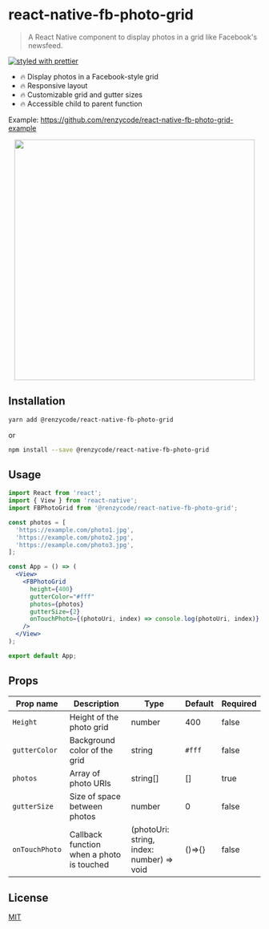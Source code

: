 # react-native-fb-photo-grid

> A React Native component to display photos in a grid like Facebook's newsfeed.

[![styled with prettier](https://img.shields.io/badge/styled_with-prettier-ff69b4.svg)](https://github.com/prettier/prettier)

- 🔥 Display photos in a Facebook-style grid
- 🔥 Responsive layout
- 🔥 Customizable grid and gutter sizes
- 🔥 Accessible child to parent function

Example: https://github.com/renzycode/react-native-fb-photo-grid-example

<p align="center">
  <img src="https://github.com/renzycode/react-native-fb-photo-grid/blob/main/assets/react-native-fb-photo-grid.gif?raw=true" height="480" />
</p>

## Installation

```bash
yarn add @renzycode/react-native-fb-photo-grid
```

or

```bash
npm install --save @renzycode/react-native-fb-photo-grid
```

## Usage

```jsx
import React from 'react';
import { View } from 'react-native';
import FBPhotoGrid from '@renzycode/react-native-fb-photo-grid';

const photos = [
  'https://example.com/photo1.jpg',
  'https://example.com/photo2.jpg',
  'https://example.com/photo3.jpg',
];

const App = () => (
  <View>
    <FBPhotoGrid
      height={400}
      gutterColor="#fff"
      photos={photos}
      gutterSize={2}
      onTouchPhoto={(photoUri, index) => console.log(photoUri, index)}
    />
  </View>
);

export default App;
```

## Props

| Prop name                | Description                                                                                         | Type                                          | Default | Required |
| ------------------------ | --------------------------------------------------------------------------------------------------- | --------------------------------------------- | ------- | -------- |
| `Height`                 | Height of the photo grid                                                                            | number                                        | 400     | false    |
| `gutterColor`            | Background color of the grid                                                                        | string                                        | `#fff`  | false    |
| `photos`                 | Array of photo URIs                                                                                 | string[]                                      | []      | true     |
| `gutterSize`             | Size of space between photos                                                                        | number                                        | 0       | false    |
| `onTouchPhoto`           | Callback function when a photo is touched                                                           | (photoUri: string, index: number) => void     | ()=>{}  | false    |

## License

[MIT](LICENSE)
